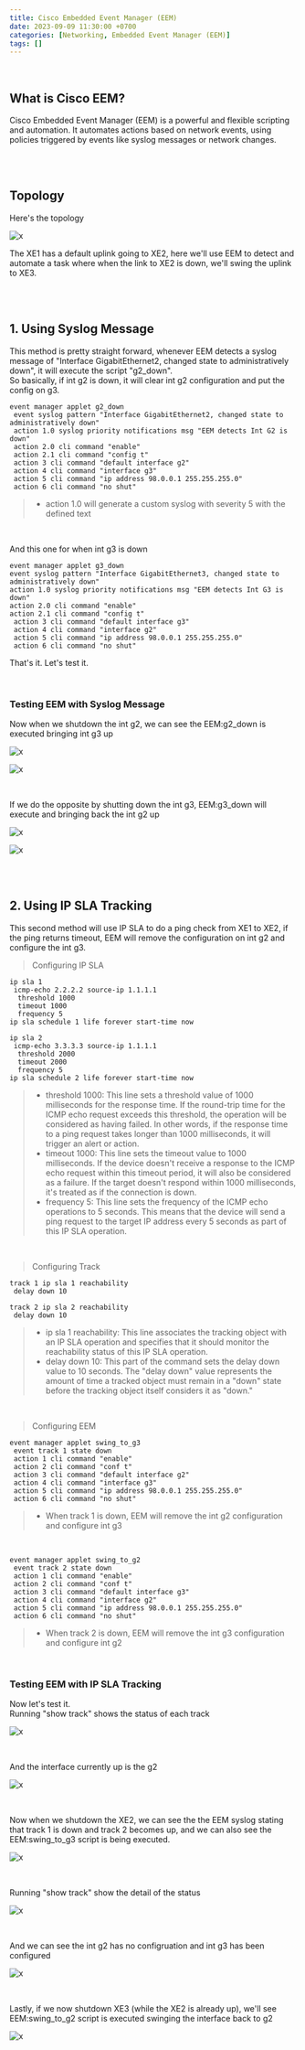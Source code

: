 ```yaml
---
title: Cisco Embedded Event Manager (EEM)
date: 2023-09-09 11:30:00 +0700
categories: [Networking, Embedded Event Manager (EEM)]
tags: []
---
```


<br>

## What is Cisco EEM?

Cisco Embedded Event Manager (EEM) is a powerful and flexible scripting and automation. It automates actions based on network events, using policies triggered by events like syslog messages or network changes.

<br>
<br>

## Topology

Here's the topology

![x](/static/2023-09-09-eem/01.png)

The XE1 has a default uplink going to XE2, here we'll use EEM to detect and automate a task where when the link to XE2 is down, we'll swing the uplink to XE3.

<br>
<br>

## 1. Using Syslog Message

This method is pretty straight forward, whenever EEM detects a syslog message of "Interface GigabitEthernet2, changed state to administratively down", it will execute the script "g2_down". <br>
So basically, if int g2 is down, it will clear int g2 configuration and put the config on g3.

```shell
event manager applet g2_down
 event syslog pattern "Interface GigabitEthernet2, changed state to administratively down"
 action 1.0 syslog priority notifications msg "EEM detects Int G2 is down"
 action 2.0 cli command "enable"
 action 2.1 cli command "config t"
 action 3 cli command "default interface g2"
 action 4 cli command "interface g3"
 action 5 cli command "ip address 98.0.0.1 255.255.255.0"
 action 6 cli command "no shut"
```

> * action 1.0 will generate a custom syslog with severity 5 with the defined text

<br>

And this one for when int g3 is down

```shell
event manager applet g3_down
event syslog pattern "Interface GigabitEthernet3, changed state to administratively down"
action 1.0 syslog priority notifications msg "EEM detects Int G3 is down"
action 2.0 cli command "enable"
action 2.1 cli command "config t"
 action 3 cli command "default interface g3"
 action 4 cli command "interface g2"
 action 5 cli command "ip address 98.0.0.1 255.255.255.0"
 action 6 cli command "no shut"
```

That's it. Let's test it.

<br>

### Testing EEM with Syslog Message

Now when we shutdown the int g2, we can see the EEM:g2_down is executed bringing int g3 up

![x](/static/2023-09-09-eem/08.png)

![x](/static/2023-09-09-eem/09.png)

<br>

If we do the opposite by shutting down the int g3, EEM:g3_down will execute and bringing back the int g2 up

![x](/static/2023-09-09-eem/10.png)

![x](/static/2023-09-09-eem/11.png)


<br>
<br>


## 2. Using IP SLA Tracking

This second method will use IP SLA to do a ping check from XE1 to XE2, if the ping returns timeout, EEM will remove the configuration on int g2 and configure the int g3. <br>

> Configuring IP SLA

```shell
ip sla 1
 icmp-echo 2.2.2.2 source-ip 1.1.1.1
  threshold 1000
  timeout 1000
  frequency 5
ip sla schedule 1 life forever start-time now

ip sla 2
 icmp-echo 3.3.3.3 source-ip 1.1.1.1
  threshold 2000
  timeout 2000
  frequency 5
ip sla schedule 2 life forever start-time now
```

> * threshold 1000: This line sets a threshold value of 1000 milliseconds for the response time. If the round-trip time for the ICMP echo request exceeds this threshold, the operation will be considered as having failed. In other words, if the response time to a ping request takes longer than 1000 milliseconds, it will trigger an alert or action. <br>
> * timeout 1000: This line sets the timeout value to 1000 milliseconds. If the device doesn't receive a response to the ICMP echo request within this timeout period, it will also be considered as a failure. If the target doesn't respond within 1000 milliseconds, it's treated as if the connection is down. <br>
> * frequency 5: This line sets the frequency of the ICMP echo operations to 5 seconds. This means that the device will send a ping request to the target IP address every 5 seconds as part of this IP SLA operation. <br>

<br>

> Configuring Track

```shell
track 1 ip sla 1 reachability
 delay down 10
 
track 2 ip sla 2 reachability
 delay down 10
```

> * ip sla 1 reachability: This line associates the tracking object with an IP SLA operation and specifies that it should monitor the reachability status of this IP SLA operation. <br>
> * delay down 10: This part of the command sets the delay down value to 10 seconds. The "delay down" value represents the amount of time a tracked object must remain in a "down" state before the tracking object itself considers it as "down." <br>

<br>

> Configuring EEM

```shell
event manager applet swing_to_g3
 event track 1 state down
 action 1 cli command "enable"
 action 2 cli command "conf t"
 action 3 cli command "default interface g2"
 action 4 cli command "interface g3"
 action 5 cli command "ip address 98.0.0.1 255.255.255.0"
 action 6 cli command "no shut"
```

> * When track 1 is down, EEM will remove the int g2 configuration and configure int g3

<br>

```shell
event manager applet swing_to_g2
 event track 2 state down
 action 1 cli command "enable"
 action 2 cli command "conf t"
 action 3 cli command "default interface g3"
 action 4 cli command "interface g2"
 action 5 cli command "ip address 98.0.0.1 255.255.255.0"
 action 6 cli command "no shut"
```

> * When track 2 is down, EEM will remove the int g3 configuration and configure int g2

<br>

### Testing EEM with IP SLA Tracking

Now let's test it. <br>
Running "show track" shows the status of each track

![x](/static/2023-09-09-eem/02.png)

<br>

And the interface currently up is the g2

![x](/static/2023-09-09-eem/03.png)

<br>

Now when we shutdown the XE2, we can see the the EEM syslog stating that track 1 is down and track 2 becomes up, and we can also see the EEM:swing_to_g3 script is being executed.

![x](/static/2023-09-09-eem/04.png)

<br>

Running "show track" show the detail of the status

![x](/static/2023-09-09-eem/05.png)

<br>

And we can see the int g2 has no configruation and int g3 has been configured

![x](/static/2023-09-09-eem/06.png)

<br>

Lastly, if we now shutdown XE3 (while the XE2 is already up), we'll see EEM:swing_to_g2 script is executed swinging the interface back to g2

![x](/static/2023-09-09-eem/07.png)

<br>